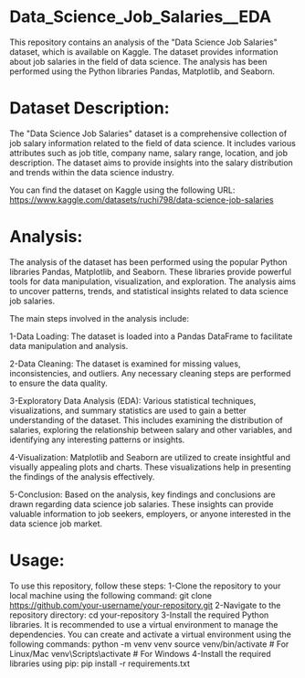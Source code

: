 # Data_Science_Job_Salaries__EDA
This repository contains an analysis of the "Data Science Job Salaries" dataset, which is available on Kaggle. The dataset provides information about job salaries in the field of data science. The analysis has been performed using the Python libraries Pandas, Matplotlib, and Seaborn.

# Dataset Description:

The "Data Science Job Salaries" dataset is a comprehensive collection of job salary information related to the field of data science. It includes various attributes such as job title, company name, salary range, location, and job description. The dataset aims to provide insights into the salary distribution and trends within the data science industry.

You can find the dataset on Kaggle using the following URL: https://www.kaggle.com/datasets/ruchi798/data-science-job-salaries

# Analysis:

The analysis of the dataset has been performed using the popular Python libraries Pandas, Matplotlib, and Seaborn. These libraries provide powerful tools for data manipulation, visualization, and exploration. The analysis aims to uncover patterns, trends, and statistical insights related to data science job salaries.

The main steps involved in the analysis include:

  1-Data Loading: The dataset is loaded into a Pandas DataFrame to facilitate data manipulation and analysis.

  2-Data Cleaning: The dataset is examined for missing values, inconsistencies, and outliers. Any necessary cleaning steps are performed to ensure the data quality.

  3-Exploratory Data Analysis (EDA): Various statistical techniques, visualizations, and summary statistics are used to gain a better understanding of the dataset. This includes examining the distribution of salaries, exploring the relationship between salary and other variables, and identifying any interesting patterns or insights.

  4-Visualization: Matplotlib and Seaborn are utilized to create insightful and visually appealing plots and charts. These visualizations help in presenting the findings of the analysis effectively.

  5-Conclusion: Based on the analysis, key findings and conclusions are drawn regarding data science job salaries. These insights can provide valuable information to job seekers, employers, or anyone interested in the data science job market.
 # Usage:
 To use this repository, follow these steps:
 1-Clone the repository to your local machine using the following command:
    git clone https://github.com/your-username/your-repository.git
 2-Navigate to the repository directory:
  cd your-repository
 3-Install the required Python libraries. It is recommended to use a virtual environment to manage the dependencies. You can create and activate a virtual environment using the following commands:
  python -m venv venv
  source venv/bin/activate  # For Linux/Mac
  venv\Scripts\activate  # For Windows
 4-Install the required libraries using pip:
   pip install -r requirements.txt
   
 

